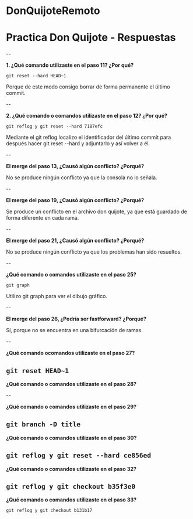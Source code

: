 # DonQuijoteRemoto
# Practica Don Quijote - Respuestas

--

**1. ¿Qué comando utilizaste en el paso 11? ¿Por qué?**

`git reset --hard HEAD~1` 

Porque de este modo consigo borrar de forma permanente el último commit.

--

**2. ¿Qué comando o comandos utilizaste en el paso 12? ¿Por qué?**

`git reflog y git reset --hard 7187efc` 

Mediante el git reflog localizo el identificador del último commit para después hacer git reset --hard y adjuntarlo y así volver a él.

--

**El merge del paso 13, ¿Causó algún conflicto? ¿Porqué?**

No se produce ningún conflicto ya que la consola no lo señala.

--

**El merge del paso 19, ¿Causó algún conflicto? ¿Porqué?**

Se produce un conflicto en el archivo don quijote, ya que está guardado de forma diferente en cada rama.

--

**El merge del paso 21, ¿Causó algún conflicto? ¿Porqué?**

No se produce ningún conflicto ya que los problemas han sido resueltos.

--

**¿Qué comando o comandos utilizaste en el paso 25?**

`git graph`

Utilizo git graph para ver el dibujo gráfico.

--

**El merge del paso 26, ¿Podría ser fastforward? ¿Porqué?**

Sí, porque no se encuentra en una bifurcación de ramas.

--

**¿Qué comando ocomandos utilizaste en el paso 27?**

`git reset HEAD~1`
--

**¿Qué comando o comandos utilizaste en el paso 28?**


--

**¿Qué comando o comandos utilizaste en el paso 29?**

`git branch -D title`
--

**¿Qué comando o comandos utilizaste en el paso 30?**

`git reflog y git reset --hard ce856ed`
--

**¿Qué comando o comandos utilizaste en el paso 32?**

`git reflog y git checkout b35f3e0`
--

**¿Qué comando o comandos utilizaste en el paso 33?**


`git reflog y git checkout b131b17
`
